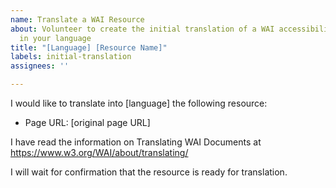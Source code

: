 ```yaml
---
name: Translate a WAI Resource
about: Volunteer to create the initial translation of a WAI accessibility resource
  in your language
title: "[Language] [Resource Name]"
labels: initial-translation
assignees: ''

---
```


I would like to  translate into [language]  the following resource:
- Page URL: [original page URL]

I have read the information on Translating WAI Documents at https://www.w3.org/WAI/about/translating/

I will wait for confirmation that the resource is ready for translation.
